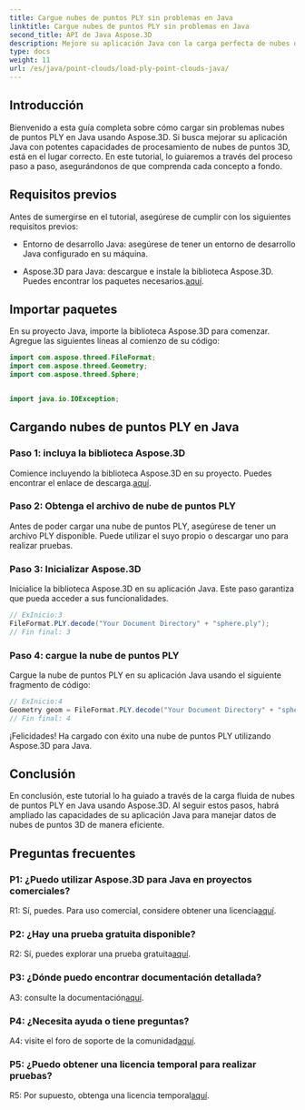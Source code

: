```yaml
---
title: Cargue nubes de puntos PLY sin problemas en Java
linktitle: Cargue nubes de puntos PLY sin problemas en Java
second_title: API de Java Aspose.3D
description: Mejore su aplicación Java con la carga perfecta de nubes de puntos PLY de Aspose.3D. Guía paso a paso, preguntas frecuentes y soporte.
type: docs
weight: 11
url: /es/java/point-clouds/load-ply-point-clouds-java/
---
```

## Introducción

Bienvenido a esta guía completa sobre cómo cargar sin problemas nubes de puntos PLY en Java usando Aspose.3D. Si busca mejorar su aplicación Java con potentes capacidades de procesamiento de nubes de puntos 3D, está en el lugar correcto. En este tutorial, lo guiaremos a través del proceso paso a paso, asegurándonos de que comprenda cada concepto a fondo.

## Requisitos previos

Antes de sumergirse en el tutorial, asegúrese de cumplir con los siguientes requisitos previos:

- Entorno de desarrollo Java: asegúrese de tener un entorno de desarrollo Java configurado en su máquina.

-  Aspose.3D para Java: descargue e instale la biblioteca Aspose.3D. Puedes encontrar los paquetes necesarios.[aquí](https://releases.aspose.com/3d/java/).

## Importar paquetes

En su proyecto Java, importe la biblioteca Aspose.3D para comenzar. Agregue las siguientes líneas al comienzo de su código:

```java
import com.aspose.threed.FileFormat;
import com.aspose.threed.Geometry;
import com.aspose.threed.Sphere;


import java.io.IOException;
```

## Cargando nubes de puntos PLY en Java

### Paso 1: incluya la biblioteca Aspose.3D

 Comience incluyendo la biblioteca Aspose.3D en su proyecto. Puedes encontrar el enlace de descarga.[aquí](https://releases.aspose.com/3d/java/).

### Paso 2: Obtenga el archivo de nube de puntos PLY

Antes de poder cargar una nube de puntos PLY, asegúrese de tener un archivo PLY disponible. Puede utilizar el suyo propio o descargar uno para realizar pruebas.

### Paso 3: Inicializar Aspose.3D

Inicialice la biblioteca Aspose.3D en su aplicación Java. Este paso garantiza que pueda acceder a sus funcionalidades.

```java
// ExInicio:3
FileFormat.PLY.decode("Your Document Directory" + "sphere.ply");
// Fin final: 3
```

### Paso 4: cargue la nube de puntos PLY

Cargue la nube de puntos PLY en su aplicación Java usando el siguiente fragmento de código:

```java
// ExInicio:4
Geometry geom = FileFormat.PLY.decode("Your Document Directory" + "sphere.ply");
// Fin final: 4
```

¡Felicidades! Ha cargado con éxito una nube de puntos PLY utilizando Aspose.3D para Java.

## Conclusión

En conclusión, este tutorial lo ha guiado a través de la carga fluida de nubes de puntos PLY en Java usando Aspose.3D. Al seguir estos pasos, habrá ampliado las capacidades de su aplicación Java para manejar datos de nubes de puntos 3D de manera eficiente.

## Preguntas frecuentes

### P1: ¿Puedo utilizar Aspose.3D para Java en proyectos comerciales?

 R1: Sí, puedes. Para uso comercial, considere obtener una licencia[aquí](https://purchase.aspose.com/buy).

### P2: ¿Hay una prueba gratuita disponible?

 R2: Sí, puedes explorar una prueba gratuita[aquí](https://releases.aspose.com/).

### P3: ¿Dónde puedo encontrar documentación detallada?

A3: consulte la documentación[aquí](https://reference.aspose.com/3d/java/).

### P4: ¿Necesita ayuda o tiene preguntas?

 A4: visite el foro de soporte de la comunidad[aquí](https://forum.aspose.com/c/3d/18).

### P5: ¿Puedo obtener una licencia temporal para realizar pruebas?

 R5: Por supuesto, obtenga una licencia temporal[aquí](https://purchase.aspose.com/temporary-license/).
